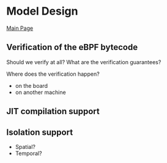 # Model Design

[Main Page](../README.md)

## Verification of the eBPF bytecode

Should we verify at all?
What are the verification guarantees?

Where does the verification happen?
- on the board
- on another machine

## JIT compilation support

## Isolation support

- Spatial?
- Temporal?



